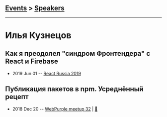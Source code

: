 ## [Events](../README.md) > [Speakers](../speakers.md)
---

# Илья Кузнецов

## Как я преодолел &quot;синдром Фронтендера&quot; с React и Firebase
- 2019 Jun 01 -- [React Russia 2019](https://www.youtube.com/watch?v=Sd0_L4OxCsQ)    
## Публикация пакетов в npm. Усреднённый рецепт
- 2018 Dec 20 -- [WebPurple meetup 32](https://www.youtube.com/watch?v=7wthELtSl1w)  | [:notebook:](https://drive.google.com/file/d/1tdeJURHwsymv3z1CxP8JkPclHV6WJJ28/view)  
